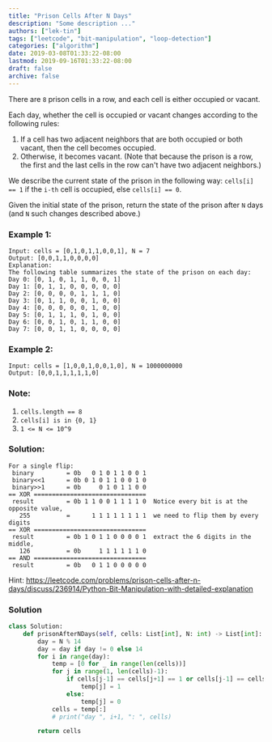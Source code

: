```yaml
---
title: "Prison Cells After N Days"
description: "Some description ..."
authors: ["lek-tin"]
tags: ["leetcode", "bit-manipulation", "loop-detection"]
categories: ["algorithm"]
date: 2019-03-08T01:33:22-08:00
lastmod: 2019-09-16T01:33:22-08:00
draft: false
archive: false
---
```

There are `8` prison cells in a row, and each cell is either occupied or vacant.  

Each day, whether the cell is occupied or vacant changes according to the following rules:  

1. If a cell has two adjacent neighbors that are both occupied or both vacant, then the cell becomes occupied.
2. Otherwise, it becomes vacant.
(Note that because the prison is a row, the first and the last cells in the row can't have two adjacent neighbors.)  

We describe the current state of the prison in the following way: `cells[i] == 1` if the `i-th` cell is occupied, else `cells[i] == 0`.  

Given the initial state of the prison, return the state of the prison after `N` days (and `N` such changes described above.)  

### Example 1:
```
Input: cells = [0,1,0,1,1,0,0,1], N = 7
Output: [0,0,1,1,0,0,0,0]
Explanation: 
The following table summarizes the state of the prison on each day:
Day 0: [0, 1, 0, 1, 1, 0, 0, 1]
Day 1: [0, 1, 1, 0, 0, 0, 0, 0]
Day 2: [0, 0, 0, 0, 1, 1, 1, 0]
Day 3: [0, 1, 1, 0, 0, 1, 0, 0]
Day 4: [0, 0, 0, 0, 0, 1, 0, 0]
Day 5: [0, 1, 1, 1, 0, 1, 0, 0]
Day 6: [0, 0, 1, 0, 1, 1, 0, 0]
Day 7: [0, 0, 1, 1, 0, 0, 0, 0]
```
### Example 2:
```
Input: cells = [1,0,0,1,0,0,1,0], N = 1000000000
Output: [0,0,1,1,1,1,1,0]
```

### Note:
1. `cells.length == 8`
2. `cells[i] is in {0, 1}`
3. `1 <= N <= 10^9`

### Solution:
```
For a single flip:
 binary         = 0b   0 1 0 1 1 0 0 1
 binary<<1      = 0b 0 1 0 1 1 0 0 1 0
 binary>>1      = 0b     0 1 0 1 1 0 0
== XOR ===============================
 result         = 0b 1 1 0 0 1 1 1 1 0  Notice every bit is at the opposite value,
   255          =      1 1 1 1 1 1 1 1  we need to flip them by every digits
== XOR ===============================
 result         = 0b 1 0 1 1 0 0 0 0 1  extract the 6 digits in the middle,
   126          = 0b     1 1 1 1 1 1 0
== AND ===============================
 result         = 0b   0 1 1 0 0 0 0 0
```
Hint: <https://leetcode.com/problems/prison-cells-after-n-days/discuss/236914/Python-Bit-Manipulation-with-detailed-explanation>

### Solution
```python
class Solution:
    def prisonAfterNDays(self, cells: List[int], N: int) -> List[int]:
        day = N % 14
        day = day if day != 0 else 14
        for i in range(day):
            temp = [0 for _ in range(len(cells))]
            for j in range(1, len(cells)-1):
                if cells[j-1] == cells[j+1] == 1 or cells[j-1] == cells[j+1] == 0:
                    temp[j] = 1
                else:
                    temp[j] = 0
            cells = temp[:]
            # print("day ", i+1, ": ", cells)

        return cells
```